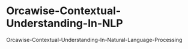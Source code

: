# Orcawise-Contextual-Understanding-In-NLP
Orcawise-Contextual-Understanding-In-Natural-Language-Processing

